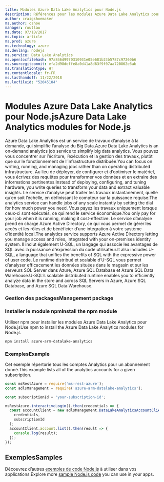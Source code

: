 ```yaml
---
title: Modules Azure Data Lake Analytics pour Node.js
description: Références pour les modules Azure Data Lake Analytics pour Node.js
author: craigshoemaker
ms.author: cshoe
manager: routlaw
ms.date: 07/18/2017
ms.topic: article
ms.prod: azure
ms.technology: azure
ms.devlang: nodejs
ms.service: Data Lake Analytics
ms.openlocfilehash: 97a846d9970310931e05e681b23b5787c97260b6
ms.sourcegitcommit: efa2d98deffe8a0d41a8d63f9f07aa720862e6ab
ms.translationtype: HT
ms.contentlocale: fr-FR
ms.lasthandoff: 11/22/2018
ms.locfileid: "52045104"
---
```

# <a name="azure-data-lake-analytics-modules-for-nodejs"></a><span data-ttu-id="421b3-103">Modules Azure Data Lake Analytics pour Node.js</span><span class="sxs-lookup"><span data-stu-id="421b3-103">Azure Data Lake Analytics modules for Node.js</span></span>

<span data-ttu-id="421b3-104">Azure Data Lake Analytics est un service de travaux d’analyse à la demande, qui simplifie l’analyse du Big Data.</span><span class="sxs-lookup"><span data-stu-id="421b3-104">Azure Data Lake Analytics is an on-demand analytics job service to simplify big data analytics.</span></span> <span data-ttu-id="421b3-105">Vous pouvez vous concentrer sur l’écriture, l’exécution et la gestion des travaux, plutôt que sur le fonctionnement de l’infrastructure distribuée.</span><span class="sxs-lookup"><span data-stu-id="421b3-105">You can focus on writing, running, and managing jobs rather than on operating distributed infrastructure.</span></span> <span data-ttu-id="421b3-106">Au lieu de déployer, de configurer et d’optimiser le matériel, vous écrivez des requêtes pour transformer vos données et en extraire des informations pertinentes.</span><span class="sxs-lookup"><span data-stu-id="421b3-106">Instead of deploying, configuring, and tuning hardware, you write queries to transform your data and extract valuable insights.</span></span> <span data-ttu-id="421b3-107">Le service d’analyse peut traiter les travaux instantanément, quelle qu’en soit l’échelle, en définissant le compteur sur la puissance requise.</span><span class="sxs-lookup"><span data-stu-id="421b3-107">The analytics service can handle jobs of any scale instantly by setting the dial for how much power you need.</span></span> <span data-ttu-id="421b3-108">Vous payez les travaux uniquement lorsque ceux-ci sont exécutés, ce qui rend le service économique.</span><span class="sxs-lookup"><span data-stu-id="421b3-108">You only pay for your job when it is running, making it cost-effective.</span></span> <span data-ttu-id="421b3-109">Le service d’analyse prend en charge Azure Active Directory, ce qui vous permet de gérer les accès et les rôles et de bénéficier d’une intégration à votre système d’identité local.</span><span class="sxs-lookup"><span data-stu-id="421b3-109">The analytics service supports Azure Active Directory letting you manage access and roles, integrated with your on-premises identity system.</span></span> <span data-ttu-id="421b3-110">Il inclut également U-SQL, un langage qui associe les avantages de SQL avec la puissance d'expression du code utilisateur.</span><span class="sxs-lookup"><span data-stu-id="421b3-110">It also includes U-SQL, a language that unifies the benefits of SQL with the expressive power of user code.</span></span> <span data-ttu-id="421b3-111">Le runtime distribué et scalable d’U-SQL vous permet d’analyser efficacement les données situées dans le magasin et sur les serveurs SQL Server dans Azure, Azure SQL Database et Azure SQL Data Warehouse.</span><span class="sxs-lookup"><span data-stu-id="421b3-111">U-SQL’s scalable distributed runtime enables you to efficiently analyze data in the store and across SQL Servers in Azure, Azure SQL Database, and Azure SQL Data Warehouse.</span></span>

### <a name="management-package"></a><span data-ttu-id="421b3-112">Gestion des packages</span><span class="sxs-lookup"><span data-stu-id="421b3-112">Management package</span></span>

### <a name="install-the-npm-module"></a><span data-ttu-id="421b3-113">Installer le module npm</span><span class="sxs-lookup"><span data-stu-id="421b3-113">Install the npm module</span></span>

<span data-ttu-id="421b3-114">Utiliser npm pour installer les modules Azure Data Lake Analytics pour Node.js</span><span class="sxs-lookup"><span data-stu-id="421b3-114">Use npm to install the Azure Data Lake Analytics modules for Node.js</span></span>

```bash
npm install azure-arm-datalake-analytics
```

### <a name="example"></a><span data-ttu-id="421b3-115">Exemples</span><span class="sxs-lookup"><span data-stu-id="421b3-115">Example</span></span>

<span data-ttu-id="421b3-116">Cet exemple répertorie tous les comptes Analytics pour un abonnement donné.</span><span class="sxs-lookup"><span data-stu-id="421b3-116">This example lists all of the analytics accounts for a given subscription.</span></span>

```javascript
const msRestAzure = require('ms-rest-azure');
const adlsManagement = require('azure-arm-datalake-analytics');

const subscriptionId = 'your-subscription-id';

msRestAzure.interactiveLogin().then(credentials => {
  const accountClient = new adlsManagement.DataLakeAnalyticsAccountClient(
    credentials,
    subscriptionId
  );
  accountClient.account.list().then(result => {
    console.log(result);
  });
});
```

## <a name="samples"></a><span data-ttu-id="421b3-117">Exemples</span><span class="sxs-lookup"><span data-stu-id="421b3-117">Samples</span></span>

<span data-ttu-id="421b3-118">Découvrez d’autres [exemples de code Node.js](https://azure.microsoft.com/resources/samples/?platform=nodejs) à utiliser dans vos applications.</span><span class="sxs-lookup"><span data-stu-id="421b3-118">Explore more [sample Node.js code](https://azure.microsoft.com/resources/samples/?platform=nodejs) you can use in your apps.</span></span>
